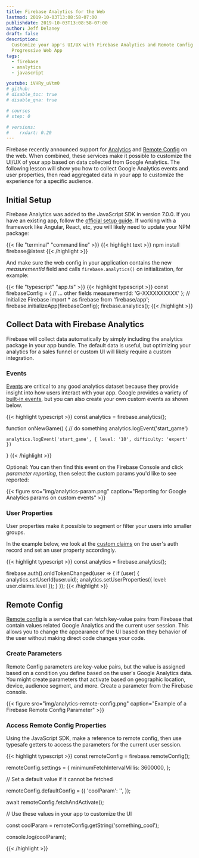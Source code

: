```yaml
---
title: Firebase Analytics for the Web
lastmod: 2019-10-03T13:08:58-07:00
publishdate: 2019-10-03T13:08:58-07:00
author: Jeff Delaney
draft: false
description:
  Customize your app's UI/UX with Firebase Analytics and Remote Config in a
  Progressive Web App
tags:
  - firebase
  - analytics
  - javascript

youtube: iVHRy_uVtm0
# github:
# disable_toc: true
# disable_qna: true

# courses
# step: 0

# versions:
#    rxdart: 0.20
---
```


Firebase recently announced support for
[Analytics](https://firebase.google.com/docs/analytics) and
[Remote Config](https://firebase.google.com/docs/remote-config) on the web. When
combined, these services make it possible to customize the UI/UX of your app
based on data collected from Google Analytics. The following lesson will show
you how to collect Google Analytics events and user properties, then read
aggregated data in your app to customize the experience for a specific audience.

## Initial Setup

Firebase Analytics was added to the JavaScript SDK in version 7.0.0. If you have
an existing app, follow the
[official setup guide](https://firebase.google.com/docs/analytics/get-started#before_you_begin).
If working with a framework like Angular, React, etc, you will likely need to
update your NPM package:

{{< file "terminal" "command line" >}} {{< highlight text >}} npm install
firebase@latest {{< /highlight >}}

And make sure the web config in your application contains the new
_measurementId_ field and calls `firebase.analytics()` on initialization, for
example:

{{< file "typescript" "app.ts" >}} {{< highlight typescript >}} const
firebaseConfig = { // ... other fields measurementId: 'G-XXXXXXXXXX' }; //
Initialize Firebase import \* as firebase from 'firebase/app';
firebase.initializeApp(firebaseConfig); firebase.analytics(); {{< /highlight >}}

## Collect Data with Firebase Analytics

Firebase will collect data automatically by simply including the analytics
package in your app bundle. The default data is useful, but optimizing your
analytics for a sales funnel or custom UI will likely require a custom
integration.

### Events

[Events](https://firebase.google.com/docs/analytics/events) are critical to any
good analytics dataset because they provide insight into how users interact with
your app. Google provides a variety of
[built-in events](https://developers.google.com/gtagjs/reference/event), but you
can also create your own custom events as shown below.

{{< highlight typescript >}} const analytics = firebase.analytics();

function onNewGame() { // do something analytics.logEvent('start_game')

    analytics.logEvent('start_game', { level: '10', difficulty: 'expert' })

} {{< /highlight >}}

Optional: You can then find this event on the Firebase Console and click
_parameter reporting_, then select the custom params you'd like to see reported:

{{< figure src="img/analytics-param.png" caption="Reporting for Google Analytics params on custom events" >}}

### User Properties

User properties make it possible to segment or filter your users into smaller
groups.

In the example below, we look at the
[custom claims](/lessons/firebase-custom-claims-role-based-auth/) on the user's
auth record and set an user property accordingly.

{{< highlight typescript >}} const analytics = firebase.analytics();

firebase.auth().onIdTokenChanged(user => { if (user) {
analytics.setUserId(user.uid); analytics.setUserProperties({ level:
user.claims.level }); } }); {{< /highlight >}}

## Remote Config

[Remote config](https://firebase.google.com/docs/remote-config/use-config-web)
is a service that can fetch key-value pairs from Firebase that contain values
related Google Analytics and the current user session. This allows you to change
the appearance of the UI based on they behavior of the user without making
direct code changes your code.

### Create Parameters

Remote Config parameters are key-value pairs, but the value is assigned based on
a condition you define based on the user's Google Analytics data. You might
create parameters that activate based on geographic location, device, audience
segment, and more. Create a parameter from the Firebase console.

{{< figure src="img/analytics-remote-config.png" caption="Example of a Firebase Remote Config Parameter" >}}

### Access Remote Config Properties

Using the JavaScript SDK, make a reference to remote config, then use typesafe
getters to access the parameters for the current user session.

{{< highlight typescript >}} const remoteConfig = firebase.remoteConfig();

remoteConfig.settings = { minimumFetchIntervalMillis: 3600000, };

// Set a default value if it cannot be fetched

remoteConfig.defaultConfig = ({ 'coolParam': '', });

await remoteConfig.fetchAndActivate();

// Use these values in your app to customize the UI

const coolParam = remoteConfig.getString('something_cool');

console.log(coolParam);

{{< /highlight >}}
